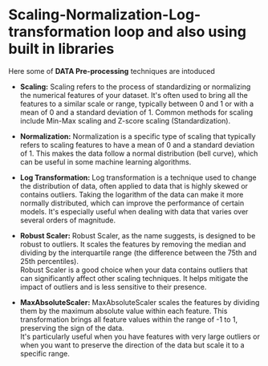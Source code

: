 # Scaling-Normalization-Log-transformation loop and also using built in libraries 
Here some of **DATA Pre-processing** techniques are intoduced
- **Scaling:** Scaling refers to the process of standardizing or normalizing the numerical features of your dataset. It's often used to bring all the features to a similar scale or range, typically between 0 and 1 or with a mean of 0 and a standard deviation of 1. Common methods for scaling include Min-Max scaling and Z-score scaling (Standardization).

- **Normalization:** Normalization is a specific type of scaling that typically refers to scaling features to have a mean of 0 and a standard deviation of 1. This makes the data follow a normal distribution (bell curve), which can be useful in some machine learning algorithms.

- **Log Transformation:** Log transformation is a technique used to change the distribution of data, often applied to data that is highly skewed or contains outliers. Taking the logarithm of the data can make it more normally distributed, which can improve the performance of certain models. It's especially useful when dealing with data that varies over several orders of magnitude.
- **Robust Scaler:** Robust Scaler, as the name suggests, is designed to be robust to outliers. It scales the features by removing the median and dividing by the interquartile range (the difference between the 75th and 25th percentiles).  
Robust Scaler is a good choice when your data contains outliers that can significantly affect other scaling techniques. It helps mitigate the impact of outliers and is less sensitive to their presence.
- **MaxAbsoluteScaler:** MaxAbsoluteScaler scales the features by dividing them by the maximum absolute value within each feature. This transformation brings all feature values within the range of -1 to 1, preserving the sign of the data.  
It's particularly useful when you have features with very large outliers or when you want to preserve the direction of the data but scale it to a specific range.  
